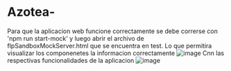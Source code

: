 # Azotea-
Para que la aplicacion web funcione correctamente se debe correrse con 'npm run start-mock' y luego abrir el 
archivo de flpSandboxMockServer.html que se encuentra en test.
Lo que permitira visualizar los componenetes  la informacion correctamente 
![image](https://github.com/JuanCamiloEduardo/Azotea-/assets/69642359/bc09a84c-08d7-4dd3-854f-ef21f215fa88)
Cnn las respectivas funcionalidades de la aplicacion
![image](https://github.com/JuanCamiloEduardo/Azotea-/assets/69642359/ccf89c08-debf-433e-9334-b05899e6387b)

